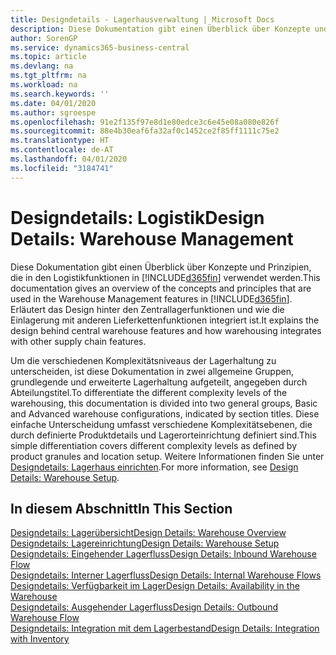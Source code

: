 ```yaml
---
title: Designdetails - Lagerhausverwaltung | Microsoft Docs
description: Diese Dokumentation gibt einen Überblick über Konzepte und Prinzipien, die in den Logistikfunktionen in  Business Central.
author: SorenGP
ms.service: dynamics365-business-central
ms.topic: article
ms.devlang: na
ms.tgt_pltfrm: na
ms.workload: na
ms.search.keywords: ''
ms.date: 04/01/2020
ms.author: sgroespe
ms.openlocfilehash: 91e2f135f97e8d1e80edce3c6e45e08a080e826f
ms.sourcegitcommit: 88e4b30eaf6fa32af0c1452ce2f85ff1111c75e2
ms.translationtype: HT
ms.contentlocale: de-AT
ms.lasthandoff: 04/01/2020
ms.locfileid: "3184741"
---
```

# <a name="design-details-warehouse-management"></a><span data-ttu-id="34cd1-103">Designdetails: Logistik</span><span class="sxs-lookup"><span data-stu-id="34cd1-103">Design Details: Warehouse Management</span></span>
<span data-ttu-id="34cd1-104">Diese Dokumentation gibt einen Überblick über Konzepte und Prinzipien, die in den Logistikfunktionen in [!INCLUDE[d365fin](includes/d365fin_md.md)] verwendet werden.</span><span class="sxs-lookup"><span data-stu-id="34cd1-104">This documentation gives an overview of the concepts and principles that are used in the Warehouse Management features in [!INCLUDE[d365fin](includes/d365fin_md.md)].</span></span> <span data-ttu-id="34cd1-105">Erläutert das Design hinter den Zentrallagerfunktionen und wie die Einlagerung mit anderen Lieferkettenfunktionen integriert ist.</span><span class="sxs-lookup"><span data-stu-id="34cd1-105">It explains the design behind central warehouse features and how warehousing integrates with other supply chain features.</span></span>  

<span data-ttu-id="34cd1-106">Um die verschiedenen Komplexitätsniveaus der Lagerhaltung zu unterscheiden, ist diese Dokumentation in zwei allgemeine Gruppen, grundlegende und erweiterte Lagerhaltung aufgeteilt, angegeben durch Abteilungstitel.</span><span class="sxs-lookup"><span data-stu-id="34cd1-106">To differentiate the different complexity levels of the warehousing, this documentation is divided into two general groups, Basic and Advanced warehouse configurations, indicated by section titles.</span></span> <span data-ttu-id="34cd1-107">Diese einfache Unterscheidung umfasst verschiedene Komplexitätsebenen, die durch definierte Produktdetails und Lagerorteinrichtung definiert sind.</span><span class="sxs-lookup"><span data-stu-id="34cd1-107">This simple differentiation covers different complexity levels as defined by product granules and location setup.</span></span> <span data-ttu-id="34cd1-108">Weitere Informationen finden Sie unter [Designdetails: Lagerhaus einrichten](design-details-warehouse-setup.md).</span><span class="sxs-lookup"><span data-stu-id="34cd1-108">For more information, see [Design Details: Warehouse Setup](design-details-warehouse-setup.md).</span></span>  

## <a name="in-this-section"></a><span data-ttu-id="34cd1-109">In diesem Abschnitt</span><span class="sxs-lookup"><span data-stu-id="34cd1-109">In This Section</span></span>  
[<span data-ttu-id="34cd1-110">Designdetails: Lagerübersicht</span><span class="sxs-lookup"><span data-stu-id="34cd1-110">Design Details: Warehouse Overview</span></span>](design-details-warehouse-overview.md)  
[<span data-ttu-id="34cd1-111">Designdetails: Lagereinrichtung</span><span class="sxs-lookup"><span data-stu-id="34cd1-111">Design Details: Warehouse Setup</span></span>](design-details-warehouse-setup.md)  
[<span data-ttu-id="34cd1-112">Designdetails: Eingehender Lagerfluss</span><span class="sxs-lookup"><span data-stu-id="34cd1-112">Design Details: Inbound Warehouse Flow</span></span>](design-details-inbound-warehouse-flow.md)  
[<span data-ttu-id="34cd1-113">Designdetails: Interner Lagerfluss</span><span class="sxs-lookup"><span data-stu-id="34cd1-113">Design Details: Internal Warehouse Flows</span></span>](design-details-internal-warehouse-flows.md)  
[<span data-ttu-id="34cd1-114">Designdetails: Verfügbarkeit im Lager</span><span class="sxs-lookup"><span data-stu-id="34cd1-114">Design Details: Availability in the Warehouse</span></span>](design-details-availability-in-the-warehouse.md)  
[<span data-ttu-id="34cd1-115">Designdetails: Ausgehender Lagerfluss</span><span class="sxs-lookup"><span data-stu-id="34cd1-115">Design Details: Outbound Warehouse Flow</span></span>](design-details-outbound-warehouse-flow.md)  
[<span data-ttu-id="34cd1-116">Designdetails: Integration mit dem Lagerbestand</span><span class="sxs-lookup"><span data-stu-id="34cd1-116">Design Details: Integration with Inventory</span></span>](design-details-integration-with-inventory.md)

